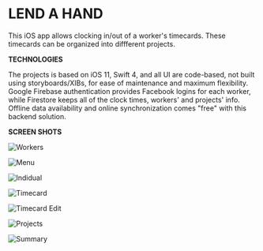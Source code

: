 # LEND A HAND

This iOS app allows clocking in/out of a worker's timecards. These timecards can be organized into diffferent projects. 

**TECHNOLOGIES**

The projects is based on iOS 11, Swift 4, and all UI are code-based, not built using storyboards/XIBs, for ease of maintenance and maximum flexibility.
Google Firebase authentication provides Facebook logins for each worker,
while Firestore keeps all of the clock times, workers' and projects' info.
Offline data availability and online synchronization comes "free" with this backend solution.

**SCREEN SHOTS**

![Workers](/img/screenshots/small/01.workers.png)

![Menu](/img/screenshots/small/02.menu.png)

![Indidual](/img/screenshots/small/03.appleseed.png)

![Timecard](/img/screenshots/small/04.timecard.png)

![Timecard Edit](/img/screenshots/small/05.timecard%20edit.png)

![Projects](/img/screenshots/small/06.projects.png)

![Summary](/img/screenshots/small/07.summary.png)


